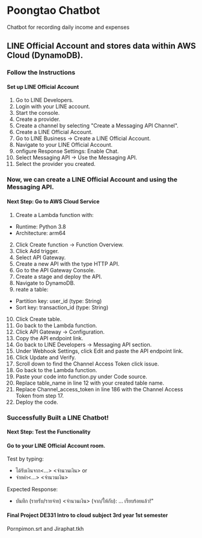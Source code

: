 # Poongtao Chatbot 
Chatbot for recording daily income and expenses
## LINE Official Account and stores data within AWS Cloud (DynamoDB).

### Follow the Instructions
#### Set up LINE Official Account
1. Go to LINE Developers.
2. Login with your LINE account.
3. Start the console.
4. Create a provider.
5. Create a channel by selecting "Create a Messaging API Channel".
6. Create a LINE Official Account.
7. Go to LINE Business → Create a LINE Official Account.
8. Navigate to your LINE Official Account.
9. onfigure Response Settings: Enable Chat.
10. Select Messaging API → Use the Messaging API.
11. Select the provider you created.

### Now, we can create a LINE Official Account and using the Messaging API.

#### Next Step: Go to AWS Cloud Service

1. Create a Lambda function with:
* Runtime: Python 3.8
* Architecture: arm64
2. Click Create function → Function Overview.
3. Click Add trigger.
4. Select API Gateway.
5. Create a new API with the type HTTP API.
6. Go to the API Gateway Console.
7. Create a stage and deploy the API.
8. Navigate to DynamoDB.
9. reate a table:
* Partition key: user_id (type: String)
* Sort key: transaction_id (type: String)
10. Click Create table.
11. Go back to the Lambda function.
12. Click API Gateway → Configuration.
13. Copy the API endpoint link.
14. Go back to LINE Developers → Messaging API section.
15. Under Webhook Settings, click Edit and paste the API endpoint link.
16. Click Update and Verify.
17. Scroll down to find the Channel Access Token click issue.
18. Go back to the Lambda function.
19. Paste your code into function.py under Code source.
20. Replace table_name in line 12 with your created table name.
21. Replace Channel_access_token in line 186 with the Channel Access Token from step 17.
22. Deploy the code.

### Successfully Built a LINE Chatbot!

#### Next Step: Test the Functionality

#### Go to your LINE Official Account room.
Test by typing:
- ได้รับเงินจาก<...> <จำนวนเงิน>  or
- จ่ายค่า<...> <จำนวนเงิน>

Expected Response:
- บันทึก (รายรับ/รายจ่าย) <จำนวนเงิน> (จาก/ให้กับ): ... เรียบร้อยแล้ว!"



#### Final Project DE331 Intro to cloud subject 3rd year 1st semester
Pornpimon.srt and Jiraphat.tkh